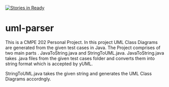 [![Stories in Ready](https://badge.waffle.io/sidgore/uml-parser.png?label=ready&title=Ready)](https://waffle.io/sidgore/uml-parser)
# uml-parser
This is a CMPE 202 Personal Project.
In this project UML Class Diagrams are generated from the given test cases in Java.
The Project comprises of two main parts . JavaToString.java and StringToUML.java.
JavaToString.java takes .java files from the given test cases folder and converts them into string format which is accepted by yUML.

StringToUML.java takes the given string and generates the UML Class Diagrams accordngly.

